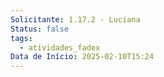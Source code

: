 ```yaml
---
Solicitante: 1.17.2 - Luciana
Status: false
tags:
  - atividades_fadex
Data de Início: 2025-02-10T15:24
---
```


